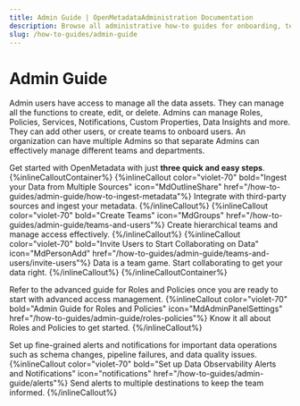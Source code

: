```yaml
---
title: Admin Guide | OpenMetadataAdministration Documentation
description: Browse all administrative how-to guides for onboarding, team management, and policy creation.
slug: /how-to-guides/admin-guide
---
```


# Admin Guide

Admin users have access to manage all the data assets. They can manage all the functions to create, edit, or delete. Admins can manage Roles, Policies, Services, Notifications, Custom Properties, Data Insights and more. They can add other users, or create teams to onboard users. An organization can have multiple Admins so that separate Admins can effectively manage different teams and departments.

Get started with OpenMetadata with just **three quick and easy steps**.
{%inlineCalloutContainer%}
 {%inlineCallout
  color="violet-70"
  bold="Ingest your Data from Multiple Sources"
  icon="MdOutlineShare"
  href="/how-to-guides/admin-guide/how-to-ingest-metadata"%}
  Integrate with third-party sources and ingest your metadata.
 {%/inlineCallout%}
 {%inlineCallout
  color="violet-70"
  bold="Create Teams"
  icon="MdGroups"
  href="/how-to-guides/admin-guide/teams-and-users"%}
  Create hierarchical teams and manage access effectively.
  {%/inlineCallout%}
  {%inlineCallout
  color="violet-70"
  bold="Invite Users to Start Collaborating on Data"
  icon="MdPersonAdd"
  href="/how-to-guides/admin-guide/teams-and-users/invite-users"%}
  Data is a team game. Start collaborating to get your data right.
  {%/inlineCallout%}
{%/inlineCalloutContainer%}

Refer to the advanced guide for Roles and Policies once you are ready to start with advanced access management.
{%inlineCallout
  color="violet-70"
  bold="Admin Guide for Roles and Policies"
  icon="MdAdminPanelSettings"
  href="/how-to-guides/admin-guide/roles-policies"%}
  Know it all about Roles and Policies to get started.
{%/inlineCallout%}

Set up fine-grained alerts and notifications for important data operations such as schema changes, pipeline failures, and data quality issues.
{%inlineCallout
  color="violet-70"
  bold="Set up Data Observability Alerts and Notifications"
  icon="notifications"
  href="/how-to-guides/admin-guide/alerts"%}
  Send alerts to multiple destinations to keep the team informed.
{%/inlineCallout%}
